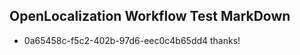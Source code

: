 ## OpenLocalization Workflow Test MarkDown
* 0a65458c-f5c2-402b-97d6-eec0c4b65dd4 thanks!

<!--HONumber=Jul16_HO3-->


